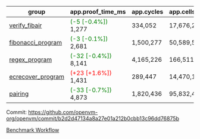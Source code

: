 | group | app.proof_time_ms | app.cycles | app.cells_used | leaf.proof_time_ms | leaf.cycles | leaf.cells_used |
| -- | -- | -- | -- | -- | -- | -- |
| [verify_fibair](https://github.com/openvm-org/openvm/blob/benchmark-results/benchmarks-pr/1549/verify_fibair-b2d2d47134a8a27e01a212b0cbb13c96dd76875b.md) |<span style='color: green'>(-5 [-0.4%])</span> 1,277 |  334,052 |  17,676,218 |- | - | - |
| [fibonacci_program](https://github.com/openvm-org/openvm/blob/benchmark-results/benchmarks-pr/1549/fibonacci-b2d2d47134a8a27e01a212b0cbb13c96dd76875b.md) |<span style='color: green'>(-3 [-0.1%])</span> 2,681 |  1,500,277 |  50,589,503 |- | - | - |
| [regex_program](https://github.com/openvm-org/openvm/blob/benchmark-results/benchmarks-pr/1549/regex-b2d2d47134a8a27e01a212b0cbb13c96dd76875b.md) |<span style='color: green'>(-32 [-0.4%])</span> 8,141 |  4,165,226 |  166,511,152 |- | - | - |
| [ecrecover_program](https://github.com/openvm-org/openvm/blob/benchmark-results/benchmarks-pr/1549/ecrecover-b2d2d47134a8a27e01a212b0cbb13c96dd76875b.md) |<span style='color: red'>(+23 [+1.6%])</span> 1,431 |  289,447 |  14,470,186 |- | - | - |
| [pairing](https://github.com/openvm-org/openvm/blob/benchmark-results/benchmarks-pr/1549/pairing-b2d2d47134a8a27e01a212b0cbb13c96dd76875b.md) |<span style='color: green'>(-33 [-0.7%])</span> 4,873 |  1,820,436 |  95,832,407 |- | - | - |


Commit: https://github.com/openvm-org/openvm/commit/b2d2d47134a8a27e01a212b0cbb13c96dd76875b

[Benchmark Workflow](https://github.com/openvm-org/openvm/actions/runs/14274183795)
